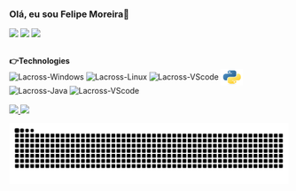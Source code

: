 ### Olá, eu sou Felipe Moreira🫡
<div>
  <a href="https://www.instagram.com/lipe_lacross/" target="_blank"><img src="https://img.shields.io/badge/-Instagram-%23E4405F?style=for-the-badge&logo=instagram&logoColor=white" target="_blank"></a>
  <a href = "mailto:feliperioscross.br@gmail.com"><img src="https://img.shields.io/badge/Gmail-D14836?style=for-the-badge&logo=gmail&logoColor=white" target="_blank"></a>
  <a href="https://www.linkedin.com/in/felipe-moreira-523b35238/" target="_blank"><img src="https://img.shields.io/badge/-LinkedIn-%230077B5?style=for-the-badge&logo=linkedin&logoColor=white"></a>
  
  ##
  
</div>
<strong>👉Technologies</strong> 
<div>  
  <img align= "center" alt="Lacross-Windows" height="30" width="40" src= "https://cdn.jsdelivr.net/gh/devicons/devicon/icons/windows8/windows8-original.svg">
  <img align= "center" alt="Lacross-Linux" height="30" width="40" src="https://cdn.jsdelivr.net/gh/devicons/devicon/icons/linux/linux-original.svg" />
  <img align="center" alt="Lacross-VScode" height="30" width="40" src="https://cdn.jsdelivr.net/gh/devicons/devicon/icons/vscode/vscode-original.svg">
  <img align="center" alt="Lacross-Python" height="30" width="40" src="https://raw.githubusercontent.com/devicons/devicon/master/icons/python/python-original.svg">
  <img align = "center" alt = "Lacross-Java" height="30" width = "40" src="https://cdn.jsdelivr.net/gh/devicons/devicon/icons/java/java-original.svg">
  <img align="center" alt="Lacross-VScode" height="30" width="40" src="https://cdn.jsdelivr.net/gh/devicons/devicon/icons/c/c-original.svg">
</div>
<div align="left" style="display: inline_block"><br>
  <a href="https://github.com/LipeLacross">
  <img height="180em" src="https://github-readme-stats.vercel.app/api?username=LipeLacross&&show_icons=true&theme=github_dark&include_all_commits=true&count_private=true"/>
  <img height="180em" src="https://github-readme-stats.vercel.app/api/top-langs/?username=LipeLacross&&layout=langs_count=8&theme=github_dark"/>
</div>
  

  ![Snake animation](https://github.com/LipeLacross/LipeLacross/blob/output/github-contribution-grid-snake.svg)
